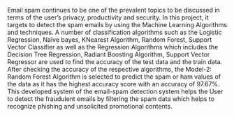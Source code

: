 Email spam continues to be one of the prevalent topics to be discussed in terms of the user’s
privacy, productivity and security. In this project, it targets to detect the spam emails by using
the Machine Learning Algorithms and techniques.
A number of classification algorithms such as the Logistic Regression, Naïve bayes, KNearest Algorithm, Random Forest, Support Vector Classifier as well as the Regression
Algorithms which includes the Decision Tree Regression, Radiant Boosting Algorithm,
Support Vector Regressor are used to find the accuracy of the test data and the train data.
After checking the accuracy of the respective algorithms, the Model-2: Random Forest
Algorithm is selected to predict the spam or ham values of the data as it has the highest
accuracy score with an accuracy of 97.67%.
This developed system of the email-spam detection system helps the User to detect the
fraudulent emails by filtering the spam data which helps to recognize phishing and
unsolicited promotional contents.
